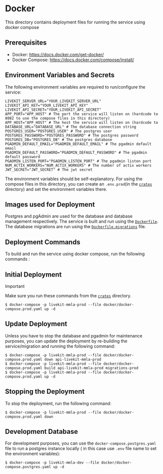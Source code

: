 # Docker
This directory contains deployment files for running the service using docker compose

## Prerequisites
- Docker: https://docs.docker.com/get-docker/ 
- Docker Compose: https://docs.docker.com/compose/install/

## Environment Variables and Secrets
The following environment variables are required to run/configure the service:

```shell
LIVEKIT_SERVER_URL="YOUR_LIVEKIT_SERVER_URL"
LIVEKIT_API_KEY="YOUR_LIVEKIT_API_KEY"
LIVEKIT_API_SECRET="YOUR_LIVEKIT_API_SECRET"
APP_PORT="APP_HOST" # The port the service will listen on (hardcode to 8082 to use the compose files in this directory)
APP_HOST="APP_HOST" # The host the service will listen on (hardcode to 
DATABASE_URL="DATABASE_URL" # The database connection string
POSTGRES_USER="POSTGRES_USER" # The postgres user
POSTGRES_PASSWORD="POSTGRES_PASSWORD" # The postgres password
POSTGRES_DB="POSTGRES_DB" # The postgres database
PGADMIN_DEFAULT_EMAIL="PGADMIN_DEFAULT_EMAIL" # The pgadmin default email
PGADMIN_DEFAULT_PASSWORD="PGADMIN_DEFAULT_PASSWORD" # The pgadmin default password
PGADMIN_LISTEN_PORT="PGADMIN_LISTEN_PORT" # The pgadmin listen port
NUM_ACTIX_WORKERS="NUM_ACTIX_WORKERS" # The number of actix workers
JWT_SECRET="JWT_SECRET" # The jwt secret
```

The environment variables should be self-explanatory. For using the compose files in this directory, you can create an `.env.prod`(in the [`crates`](../../crates) directory) and set the environment variables there.  

## Images used for Deployment
Postgres and pgAdmin are used for the database and database management respectively. The service is built and run using the [`Dockerfile`](./Dockerfile.api). The database migrations are run using the [`Dockerfile.migrations`](./Dockerfile.migrations) file.


## Deployment Commands
To build and run the service using docker compose, run the following commands :

## Initial Deployment
> [!IMPORTANT]  
> Make sure you run these commands from the [`crates`](../../crates) directory.

```shell
$ docker-compose -p livekit-mmla-prod --file docker/docker-compose.prod.yaml up -d
```

## Update Deployment
Unless you have to stop the database and pgadmin for maintenance purposes, you can update the deployment by re-building the service/migration and running the following command:

```shell
$ docker-compose -p livekit-mmla-prod --file docker/docker-compose.prod.yaml down api-livekit-mmla-prod
$ docker-compose -p livekit-mmla-prod --file docker/docker-compose.prod.yaml build api-livekit-mmla-prod migrations-prod
$ docker-compose -p livekit-mmla-prod --file docker/docker-compose.prod.yaml up -d
```

## Stopping the Deployment
To stop the deployment, run the following command:

```shell
$ docker-compose -p livekit-mmla-prod --file docker/docker-compose.prod.yaml down
```

## Development Database
For development purposes, you can use the `docker-compose.postgres.yaml` file to run a postgres instance locally ( in this case use `.env` file name to set the environment variables):

```shell
$ docker-compose -p livekit-mmla-dev --file docker/docker-compose.postgres.yaml up -d
```
